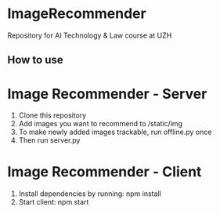 # ImageRecommender
Repository for AI Technology &amp; Law course at UZH 


## How to use

# Image Recommender - Server
1. Clone this repository
2. Add images you want to recommend to /static/img
3. To make newly added images trackable, run offline.py once
4. Then run server.py

# Image Recommender - Client
1. Install dependencies by running: npm install
2. Start client: npm start




